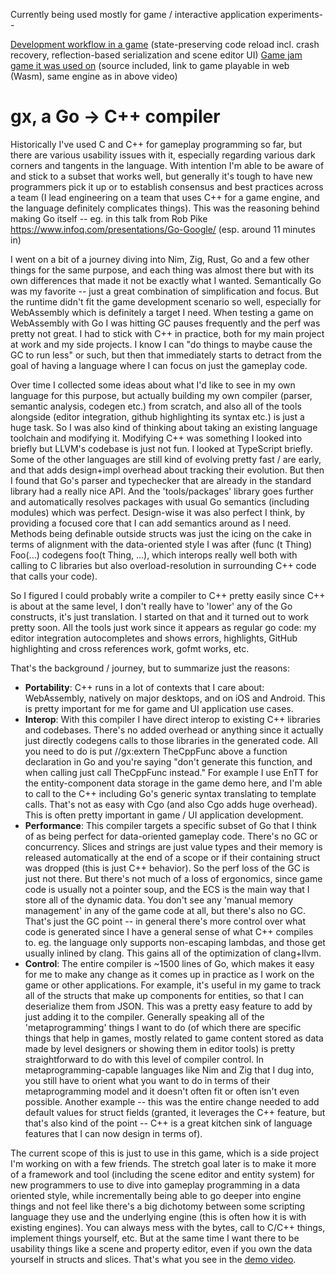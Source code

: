 Currently being used mostly for game / interactive application experiments--

[Development workflow in a game](https://www.youtube.com/watch?v=8He97Sl9iy0) (state-preserving code reload incl. crash recovery, reflection-based serialization and scene editor UI)
[Game jam game it was used on](https://github.com/nikki93/raylib-5k) (source included, link to game playable in web (Wasm), same engine as in above video)

# gx, a Go -> C++ compiler

Historically I've used C and C++ for gameplay programming so far, but there are various usability issues with it, especially regarding various dark corners and tangents in the language. With intention I'm able to be aware of and stick to a subset that works well, but generally it's tough to have new programmers pick it up or to establish consensus and best practices across a team (I lead engineering on a team that uses C++ for a game engine, and the language definitely complicates things). This was the reasoning behind making Go itself -- eg. in this talk from Rob Pike https://www.infoq.com/presentations/Go-Google/ (esp. around 11 minutes in)

I went on a bit of a journey diving into Nim, Zig, Rust, Go and a few other things for the same purpose, and each thing was almost there but with its own differences that made it not be exactly what I wanted. Semantically Go was my favorite -- just a great combination of simplification and focus. But the runtime didn't fit the game development scenario so well, especially for WebAssembly which is definitely a target I need. When testing a game on WebAssembly with Go I was hitting GC pauses frequently and the perf was pretty not great. I had to stick with C++ in practice, both for my main project at work and my side projects. I know I can "do things to maybe cause the GC to run less" or such, but then that immediately starts to detract from the goal of having a language where I can focus on just the gameplay code.

Over time I collected some ideas about what I'd like to see in my own language for this purpose, but actually building my own compiler (parser, semantic analysis, codegen etc.) from scratch, and also all of the tools alongside (editor integration, github highlighting its syntax etc.) is just a huge task. So I was also kind of thinking about taking an existing language toolchain and modifying it. Modifying C++ was something I looked into briefly but LLVM's codebase is just not fun. I looked at TypeScript briefly. Some of the other languages are still kind of evolving pretty fast / are early, and that adds design+impl overhead about tracking their evolution. But then I found that Go's parser and typechecker that are already in the standard library had a really nice API. And the 'tools/packages' library goes further and automatically resolves packages with usual Go semantics (including modules) which was perfect. Design-wise it was also perfect I think, by providing a focused core that I can add semantics around as I need. Methods being definable outside structs was just the icing on the cake in terms of alignment with the data-oriented style I was after (func (t Thing) Foo(...) codegens foo(t Thing, ...), which interops really well both with calling to C libraries but also overload-resolution in surrounding C++ code that calls your code).

So I figured I could probably write a compiler to C++ pretty easily since C++ is about at the same level, I don't really have to 'lower' any of the Go constructs, it's just translation. I started on that and it turned out to work pretty soon. All the tools just work since it appears as regular go code: my editor integration autocompletes and shows errors, highlights, GitHub highlighting and cross references work, gofmt works, etc.

That's the background / journey, but to summarize just the reasons:

* **Portability**: C++ runs in a lot of contexts that I care about: WebAssembly, natively on major desktops, and on iOS and Android. This is pretty important for me for game and UI application use cases.
* **Interop**: With this compiler I have direct interop to existing C++ libraries and codebases. There's no added overhead or anything since it actually just directly codegens calls to those libraries in the generated code. All you need to do is put //gx:extern TheCppFunc above a function declaration in Go and you're saying "don't generate this function, and when calling just call TheCppFunc instead." For example I use EnTT for the entity-component data storage in the game demo here, and I'm able to call to the C++ including Go's generic syntax translating to template calls. That's not as easy with Cgo (and also Cgo adds huge overhead). This is often pretty important in game / UI application development.
* **Performance**: This compiler targets a specific subset of Go that I think of as being perfect for data-oriented gameplay code. There's no GC or concurrency. Slices and strings are just value types and their memory is released automatically at the end of a scope or if their containing struct was dropped (this is just C++ behavior). So the perf loss of the GC is just not there. But there's not much of a loss of ergonomics, since game code is usually not a pointer soup, and the ECS is the main way that I store all of the dynamic data. You don't see any 'manual memory management' in any of the game code at all, but there's also no GC. That's just the GC point -- in general there's more control over what code is generated since I have a general sense of what C++ compiles to. eg. the language only supports non-escaping lambdas, and those get usually inlined by clang. This gains all of the optimization of clang+llvm.
* **Control**: The entire compiler is ~1500 lines of Go, which makes it easy for me to make any change as it comes up in practice as I work on the game or other applications. For example, it's useful in my game to track all of the structs that make up components for entities, so that I can deserialize them from JSON. This was a pretty easy feature to add by just adding it to the compiler. Generally speaking all of the 'metaprogramming' things I want to do (of which there are specific things that help in games, mostly related to game content stored as data made by level designers or showing them in editor tools) is pretty straightforward to do with this level of compiler control. In metaprogramming-capable languages like Nim and Zig that I dug into, you still have to orient what you want to do in terms of their metaprogramming model and it doesn't often fit or often isn't even possible. Another example -- this was the entire change needed to add default values for struct fields (granted, it leverages the C++ feature, but that's also kind of the point -- C++ is a great kitchen sink of language features that I can now design in terms of).

The current scope of this is just to use in this game, which is a side project I'm working on with a few friends. The stretch goal later is to make it more of a framework and tool (including the scene editor and entity system) for new programmers to use to dive into gameplay programming in a data oriented style, while incrementally being able to go deeper into engine things and not feel like there's a big dichotomy between some scripting language they use and the underlying engine (this is often how it is with existing engines). You can always mess with the bytes, call to C/C++ things, implement things yourself, etc. But at the same time I want there to be usability things like a scene and property editor, even if you own the data yourself in structs and slices. That's what you see in the [demo video](https://www.youtube.com/watch?v=8He97Sl9iy0).
